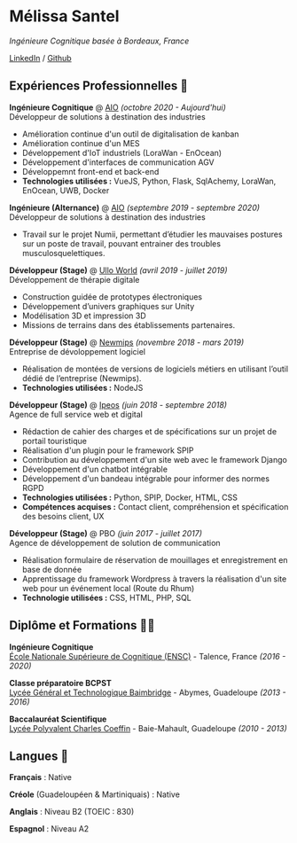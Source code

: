 # Mélissa Santel

_Ingénieure Cognitique basée à Bordeaux, France_

[LinkedIn](https://www.linkedin.com/in/melissa-santel/) / [Github](https://github.com/melissasantel) <!-- / [Site Web]() / [Behance](https://www.behance.net/mlissasantel) / [Dribbble](https://dribbble.com/MelissaSantel) -->

## Expériences Professionnelles 📄
**Ingénieure Cognitique** @ [AIO](https://aio.eu/fr/) _(octobre 2020 - Aujourd'hui)_  
Développeur de solutions à destination des industries  
- Amélioration continue d'un outil de digitalisation de kanban 
- Amélioration continue d'un MES 
- Développement d'IoT industriels (LoraWan - EnOcean)
- Développement d'interfaces de communication AGV 
- Développemnt front-end et back-end
- **Technologies utilisées :** VueJS, Python, Flask, SqlAchemy, LoraWan, EnOcean, UWB, Docker

**Ingénieure (Alternance)**  @ [AIO](https://aio.eu/fr/) _(septembre 2019 - septembre 2020)_  
Développeur de solutions à destination des industries  
- Travail sur le projet Numii, permettant d’étudier les mauvaises postures sur un poste de travail, pouvant entrainer des troubles musculosquelettiques.


**Développeur (Stage)** @ [Ullo World](https://ullo-world.fr/) _(avril 2019 - juillet 2019)_  
Développement de thérapie digitale  
- Construction guidée de prototypes électroniques
- Développement d’univers graphiques sur Unity
- Modélisation 3D et impression 3D 
- Missions de terrains dans des établissements partenaires.

**Développeur (Stage)** @ [Newmips](https://www.newmips.com/) _(novembre 2018 - mars 2019)_  
Entreprise de dévoloppement logiciel  
- Réalisation de montées de versions de logiciels métiers en utilisant l’outil dédié de l’entreprise (Newmips).
- **Technologies utilisées :** NodeJS

**Développeur (Stage)** @ [Ipeos](https://www.ipeos.net/) _(juin 2018 - septembre 2018)_  
Agence de full service web et digital  
- Rédaction de cahier des charges et de spécifications sur un projet de portail touristique
- Réalisation d'un plugin pour le framework SPIP
- Contribution au développement d'un site web avec le framework Django
- Développement d'un chatbot intégrable
- Développement d'un bandeau intégrable pour informer des normes RGPD
- **Technologies utilisées :** Python, SPIP, Docker, HTML, CSS
- **Compétences acquises :** Contact client, compréhension et spécification des besoins client, UX


**Développeur (Stage)** @ PBO _(juin 2017 - juillet 2017)_  
Agence de développement de solution de communication  
- Réalisation formulaire de réservation de mouillages et enregistrement en base de donnée
- Apprentissage du framework Wordpress à travers la réalisation d'un site web pour un événement local (Route du Rhum)
- **Technologie utilisées :** CSS, HTML, PHP, SQL

<!-- ## À coté  -->

## Diplôme et Formations 👩‍🎓
**Ingénieure Cognitique**  
[École Nationale Supérieure de Cognitique (ENSC)](https://ensc.bordeaux-inp.fr/fr) - Talence, France _(2016 - 2020)_

**Classe préparatoire BCPST**  
[Lycée Général et Technologique Baimbridge](https://lgtbaimbridge.fr/) - Abymes, Guadeloupe _(2013 - 2016)_

**Baccalauréat Scientifique**  
[Lycée Polyvalent Charles Coeffin](https://charlescoeffin.lyc.ac-guadeloupe.fr/) - Baie-Mahault, Guadeloupe _(2010 - 2013)_
## Langues 💬
**Français** : Native

**Créole** (Guadeloupéen & Martiniquais) : Native

**Anglais** : Niveau B2 (TOEIC : 830)

**Espagnol** : Niveau A2

<!-- You can use the [editor on GitHub](https://github.com/melissasantel/hello-world/edit/gh-pages/index.md) to maintain and preview the content for your website in Markdown files.

Whenever you commit to this repository, GitHub Pages will run [Jekyll](https://jekyllrb.com/) to rebuild the pages in your site, from the content in your Markdown files.

### Markdown

Markdown is a lightweight and easy-to-use syntax for styling your writing. It includes conventions for

```markdown
Syntax highlighted code block

# Header 1
## Header 2
### Header 3

- Bulleted
- List

1. Numbered
2. List

**Bold** and _Italic_ and `Code` text

[Link](url) and ![Image](src)
```

For more details see [Basic writing and formatting syntax](https://docs.github.com/en/github/writing-on-github/getting-started-with-writing-and-formatting-on-github/basic-writing-and-formatting-syntax).

### Jekyll Themes

Your Pages site will use the layout and styles from the Jekyll theme you have selected in your [repository settings](https://github.com/melissasantel/hello-world/settings/pages). The name of this theme is saved in the Jekyll `_config.yml` configuration file.

### Support or Contact

Having trouble with Pages? Check out our [documentation](https://docs.github.com/categories/github-pages-basics/) or [contact support](https://support.github.com/contact) and we’ll help you sort it out. -->
